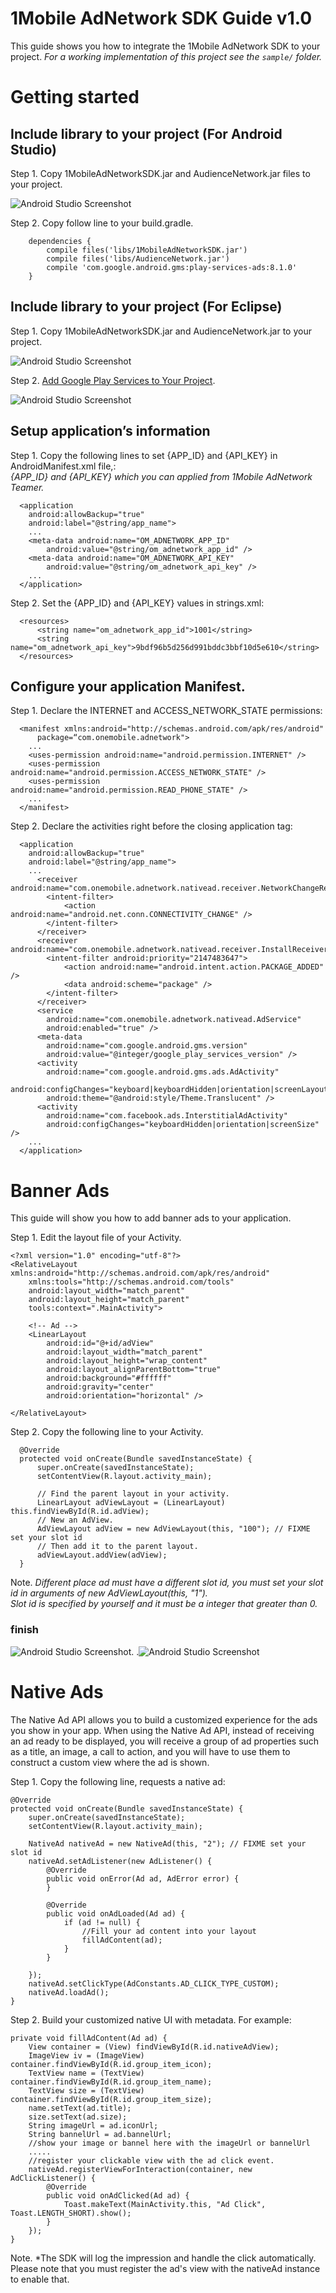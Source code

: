 # 1Mobile AdNetwork SDK Guide v1.0

This guide shows you how to integrate the 1Mobile AdNetwork SDK to your project.
*For a working implementation of this project see the `sample/` folder.*

# Getting started

## Include library to your project (For Android Studio)
 
  Step 1. Copy 1MobileAdNetworkSDK.jar and AudienceNetwork.jar files to your project.
     
   ![Android Studio Screenshot](screenshots/as_1.png)
     
  Step 2. Copy follow line to your build.gradle.<br/> 
    
        dependencies {
            compile files('libs/1MobileAdNetworkSDK.jar')
            compile files('libs/AudienceNetwork.jar')
            compile 'com.google.android.gms:play-services-ads:8.1.0'
        }

## Include library to your project (For Eclipse)
 
  Step 1. Copy 1MobileAdNetworkSDK.jar and AudienceNetwork.jar to your project.
     
   ![Android Studio Screenshot](screenshots/eclipse_1.png)
    
  Step 2. [Add Google Play Services to Your Project](https://developers.google.com/android/guides/setup). 
     
   ![Android Studio Screenshot](screenshots/eclipse_2.png)
     
## Setup application’s information

  Step 1. Copy the following lines to set {APP_ID} and {API_KEY}  in AndroidManifest.xml file,:
  <br/> *{APP_ID} and {API_KEY} which you can applied from 1Mobile AdNetwork Teamer.*
  
      <application
        android:allowBackup="true"
        android:label="@string/app_name">
        ...
        <meta-data android:name="OM_ADNETWORK_APP_ID"
            android:value="@string/om_adnetwork_app_id" />
        <meta-data android:name="OM_ADNETWORK_API_KEY"
            android:value="@string/om_adnetwork_api_key" />
        ...
      </application>
      
  Step 2. Set the {APP_ID} and {API_KEY} values in strings.xml:
  
      <resources>
          <string name="om_adnetwork_app_id">1001</string>
          <string name="om_adnetwork_api_key">9bdf96b5d256d991bddc3bbf10d5e610</string>
      </resources>

## Configure your application Manifest.

  Step 1. Declare the INTERNET and ACCESS_NETWORK_STATE permissions:
            
      <manifest xmlns:android="http://schemas.android.com/apk/res/android"
          package=“com.onemobile.adnetwork">
        ...
        <uses-permission android:name="android.permission.INTERNET" />
        <uses-permission android:name="android.permission.ACCESS_NETWORK_STATE" />
        <uses-permission android:name="android.permission.READ_PHONE_STATE" />
        ...
      </manifest>

  Step 2. Declare the activities right before the closing application tag:
      
      <application
        android:allowBackup="true"
        android:label="@string/app_name">
        ...
          <receiver android:name="com.onemobile.adnetwork.nativead.receiver.NetworkChangeReceiver">
            <intent-filter>
                <action android:name="android.net.conn.CONNECTIVITY_CHANGE" />
            </intent-filter>
          </receiver>
          <receiver android:name="com.onemobile.adnetwork.nativead.receiver.InstallReceiver">
            <intent-filter android:priority="2147483647">
                <action android:name="android.intent.action.PACKAGE_ADDED" />
                <data android:scheme="package" />
            </intent-filter>
          </receiver>
          <service
            android:name="com.onemobile.adnetwork.nativead.AdService"
            android:enabled="true" />
          <meta-data
            android:name="com.google.android.gms.version"
            android:value="@integer/google_play_services_version" />
          <activity
            android:name="com.google.android.gms.ads.AdActivity"
            android:configChanges="keyboard|keyboardHidden|orientation|screenLayout|uiMode|screenSize|smallestScreenSize"
            android:theme="@android:style/Theme.Translucent" />
          <activity
            android:name="com.facebook.ads.InterstitialAdActivity"
            android:configChanges="keyboardHidden|orientation|screenSize" />
        ...
      </application>
      
# Banner Ads
This guide will show you how to add banner ads to your application.

  Step 1. Edit the layout file of your Activity.
            
    <?xml version="1.0" encoding="utf-8"?>
    <RelativeLayout xmlns:android="http://schemas.android.com/apk/res/android"
        xmlns:tools="http://schemas.android.com/tools"
        android:layout_width="match_parent"
        android:layout_height="match_parent"
        tools:context=".MainActivity">
  
        <!-- Ad -->
        <LinearLayout
            android:id="@+id/adView"
            android:layout_width="match_parent"
            android:layout_height="wrap_content"
            android:layout_alignParentBottom="true"
            android:background="#ffffff"
            android:gravity="center"
            android:orientation="horizontal" />
  
    </RelativeLayout>

  Step 2. Copy the following line to your Activity.
  
      @Override
      protected void onCreate(Bundle savedInstanceState) {
          super.onCreate(savedInstanceState);
          setContentView(R.layout.activity_main);
          
          // Find the parent layout in your activity.
          LinearLayout adViewLayout = (LinearLayout) this.findViewById(R.id.adView);
          // New an AdView.
          AdViewLayout adView = new AdViewLayout(this, "100"); // FIXME set your slot id 
          // Then add it to the parent layout.
          adViewLayout.addView(adView);
      }
  
  Note. *Different place ad must have a different slot id, you must set your slot id in arguments of new AdViewLayout(this, "1"). <br/>Slot id is specified by yourself and it must be a integer that greater than 0.*
  
### finish
![Android Studio Screenshot](screenshots/banner_1.png).     .![Android Studio Screenshot](screenshots/banner_2.png)

# Native Ads
The Native Ad API allows you to build a customized experience for the ads you show in your app. 
When using the Native Ad API, instead of receiving an ad ready to be displayed, you will receive a group of ad properties such as a title, an image, a call to action, and you will have to use them to construct a custom view where the ad is shown.
  
  Step 1. Copy the following line, requests a native ad:
            
    @Override
    protected void onCreate(Bundle savedInstanceState) {
        super.onCreate(savedInstanceState);
        setContentView(R.layout.activity_main);
        
        NativeAd nativeAd = new NativeAd(this, "2"); // FIXME set your slot id
        nativeAd.setAdListener(new AdListener() {
            @Override
            public void onError(Ad ad, AdError error) {
            }
  
            @Override
            public void onAdLoaded(Ad ad) {
                if (ad != null) {
                    //Fill your ad content into your layout
                    fillAdContent(ad);
                }
            }
  
        });
        nativeAd.setClickType(AdConstants.AD_CLICK_TYPE_CUSTOM);
        nativeAd.loadAd();
    }


  Step 2. Build your customized native UI with metadata. For example:
  
    private void fillAdContent(Ad ad) {
        View container = (View) findViewById(R.id.nativeAdView);
        ImageView iv = (ImageView) container.findViewById(R.id.group_item_icon);
        TextView name = (TextView) container.findViewById(R.id.group_item_name);
        TextView size = (TextView) container.findViewById(R.id.group_item_size);
        name.setText(ad.title);
        size.setText(ad.size);
        String imageUrl = ad.iconUrl;
        String bannelUrl = ad.bannelUrl;
        //show your image or bannel here with the imageUrl or bannelUrl
        .....
        //register your clickable view with the ad click event.
        nativeAd.registerViewForInteraction(container, new AdClickListener() {
            @Override
            public void onAdClicked(Ad ad) {
                Toast.makeText(MainActivity.this, "Ad Click", Toast.LENGTH_SHORT).show();
            }
        });
    }

  Note. *The SDK will log the impression and handle the click automatically. 
  Please note that you must register the ad's view with the nativeAd instance to enable that. 


  
   
